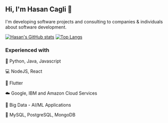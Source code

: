 ## Hi, I'm Hasan Cagli 👋

I'm developing software projects and consulting to companies & individuals about software development.

[![Hasan's GitHub stats](https://github-readme-stats.vercel.app/api?username=hasancagli&show_icons=true&theme=dark&hide_border=true)](https://github.com/anuraghazra/github-readme-stats)
[![Top Langs](https://github-readme-stats.vercel.app/api/top-langs/?username=hasancagli&layout=compact&show_icons=true&theme=dark&hide_border=true)](https://github.com/anuraghazra/github-readme-stats)

### Experienced with

📓 Python, Java, Javascript

💻 NodeJS, React

📱 Flutter

☁️ Google, IBM and Amazon Cloud Services

🤖 Big Data - AI/ML Applications

📙 MySQL, PostgreSQL, MongoDB

